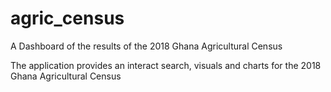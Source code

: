 # agric_census
A Dashboard of the results of the 2018 Ghana Agricultural Census

The application provides an interact search, visuals and charts for the 2018 Ghana Agricultural Census
